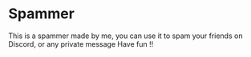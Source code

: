 # Spammer
This is a spammer made by me,
you can use it to spam your friends on Discord, or any private message
Have fun !!
